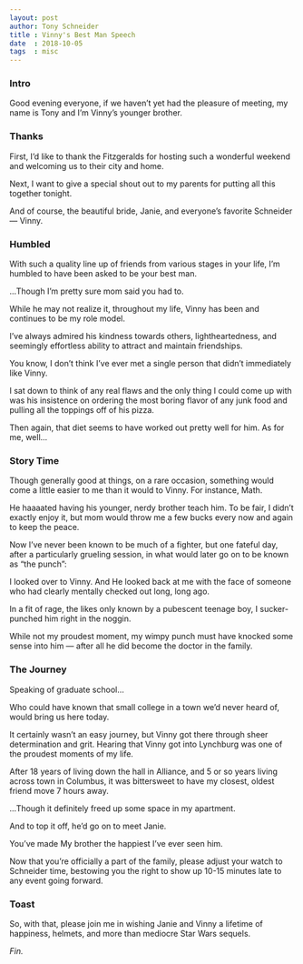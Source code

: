 ```yaml
---
layout: post
author: Tony Schneider
title : Vinny's Best Man Speech
date  : 2018-10-05
tags  : misc
---
```


### Intro

Good evening everyone, if we haven’t yet had the pleasure of meeting, my name is Tony and I’m Vinny’s younger brother.

### Thanks

First, I’d like to thank the Fitzgeralds for hosting such a wonderful weekend and welcoming us to their city and home.

Next, I want to give a special shout out to my parents for putting all this together tonight.

And of course, the beautiful bride, Janie, and everyone’s favorite Schneider — Vinny.

### Humbled

With such a quality line up of friends from various stages in your life, I’m humbled to have been asked to be your best man.

...Though I’m pretty sure mom said you had to.

While he may not realize it, throughout my life, Vinny has been and continues to be my role model.

I’ve always admired his kindness towards others, lightheartedness, and seemingly effortless ability to attract and maintain friendships.

You know, I don’t think I’ve ever met a single person that didn’t immediately like Vinny.

I sat down to think of any real flaws and the only thing I could come up with was his insistence on ordering the most boring flavor of any junk food and pulling all the toppings off of his pizza.

Then again, that diet seems to have worked out pretty well for him. As for me, well...

### Story Time

Though generally good at things, on a rare occasion, something would come a little easier to me than it would to Vinny. For instance, Math.

He haaaated having his younger, nerdy brother teach him.
To be fair, I didn’t exactly enjoy it, but mom would throw me a few bucks every now and again to keep the peace.

Now I’ve never been known to be much of a fighter, but one fateful day, after a particularly grueling session, in what would later go on to be known as “the punch”:

I looked over to Vinny. And He looked back at me with the face of someone who had clearly mentally checked out long, long ago.

In a fit of rage, the likes only known by a pubescent teenage boy, I sucker-punched him right in the noggin.

While not my proudest moment, my wimpy punch must have knocked some sense into him — after all he did become the doctor in the family.

### The Journey

Speaking of graduate school...

Who could have known that small college in a town we’d never heard of, would bring us here today.

It certainly wasn’t an easy journey, but Vinny got there through sheer determination and grit. Hearing that Vinny got into Lynchburg was one of the proudest moments of my life.

After 18 years of living down the hall in Alliance, and 5 or so years living across town in Columbus, it was bittersweet to have my closest, oldest friend move 7 hours away. 

...Though it definitely freed up some space in my apartment.

And to top it off, he’d go on to meet Janie.

You’ve made My brother the happiest I’ve ever seen him.

Now that you’re officially a part of the family, please adjust your watch to Schneider time, bestowing you the right to show up 10-15 minutes late to any event going forward.

### Toast

So, with that, please join me in wishing Janie and Vinny a lifetime of happiness, helmets, and more than mediocre Star Wars sequels.

_Fin._
